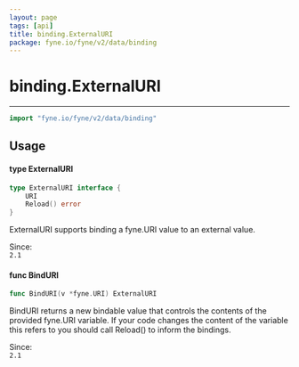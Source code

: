 ```yaml
---
layout: page
tags: [api]
title: binding.ExternalURI
package: fyne.io/fyne/v2/data/binding
---
```


# binding.ExternalURI
---
```go
import "fyne.io/fyne/v2/data/binding"
```

## Usage

#### type ExternalURI

```go
type ExternalURI interface {
	URI
	Reload() error
}
```

ExternalURI supports binding a fyne.URI value to an external value.


<div class="since">Since: <code>
2.1</code></div>

#### func  BindURI

```go
func BindURI(v *fyne.URI) ExternalURI
```
BindURI returns a new bindable value that controls the contents of the provided fyne.URI variable. If your code changes the content of the variable this refers to you should call Reload() to inform the bindings.


<div class="since">Since: <code>
2.1</code></div>
